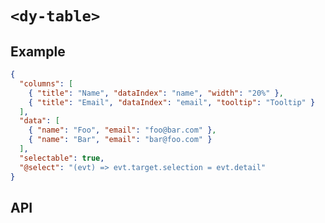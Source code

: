 # `<dy-table>`

## Example

<gbp-example name="dy-table" src="https://esm.sh/duoyun-ui/elements/table">

```json
{
  "columns": [
    { "title": "Name", "dataIndex": "name", "width": "20%" },
    { "title": "Email", "dataIndex": "email", "tooltip": "Tooltip" }
  ],
  "data": [
    { "name": "Foo", "email": "foo@bar.com" },
    { "name": "Bar", "email": "bar@foo.com" }
  ],
  "selectable": true,
  "@select": "(evt) => evt.target.selection = evt.detail"
}
```

</gbp-example>

## API

<gbp-api src="/src/elements/table.ts"></gbp-api>
